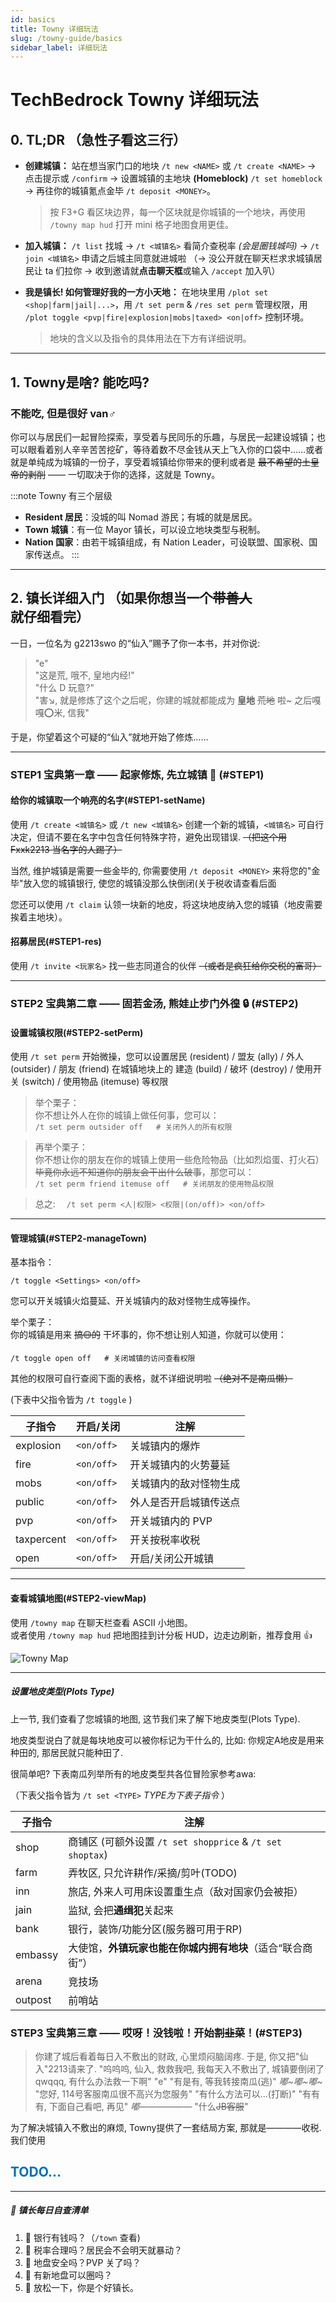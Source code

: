 ```yaml
---
id: basics
title: Towny 详细玩法
slug: /towny-guide/basics
sidebar_label: 详细玩法
---
```


# TechBedrock Towny 详细玩法

## 0. TL;DR （急性子看这三行）

- **创建城镇：** 站在想当家门口的地块 `/t new <NAME>` 或 `/t create <NAME>` → 点击提示或 `/confirm` → 设置城镇的主地块 **(Homeblock)** `/t set homeblock` → 再往你的城镇氪点金毕 `/t deposit <MONEY>`。

  > 按 F3+G 看区块边界，每一个区块就是你城镇的一个地块，再使用 `/towny map hud` 打开 mini 格子地图食用更佳。

- **加入城镇：** `/t list` 找城 → `/t <城镇名>` 看简介查税率 *(会是圈钱城吗)* → `/t join <城镇名>` 申请之后城主同意就进城啦 （→ 没公开就在聊天栏求求城镇居民让 ta 们拉你 → 收到邀请就**点击聊天框**或输入 `/accept` 加入叭）

- **我是镇长! 如何管理好我的一方小天地：** 在地块里用 `/plot set <shop|farm|jail|...>`，用 `/t set perm` & `/res set perm` 管理权限，用 `/plot toggle <pvp|fire|explosion|mobs|taxed> <on|off>` 控制环境。

  > 地块的含义以及指令的具体用法在下方有详细说明。

---

## 1. Towny是啥? 能吃吗?

### 不能吃, 但是很好 van♂

你可以与居民们一起冒险探索，享受着与民同乐的乐趣，与居民一起建设城镇；也可以眼看着别人辛辛苦苦挖矿，等待着数不尽金钱从天上飞入你的口袋中……或者就是单纯成为城镇的一份子，享受着城镇给你带来的便利或者是 ~~最不希望的土皇帝的剥削~~ —— 一切取决于你的选择，这就是 Towny。

:::note Towny 有三个层级
- **Resident 居民**：没城的叫 Nomad 游民；有城的就是居民。
- **Town 城镇**：有一位 Mayor 镇长，可以设立地块类型与税制。
- **Nation 国家**：由若干城镇组成，有 Nation Leader，可设联盟、国家税、国家传送点。
:::

---

## 2. 镇长详细入门 （如果你想当一个~~带善人~~就仔细看完）

一日，一位名为 g2213swo 的“仙入”赐予了你一本书，并对你说:

> "e"  
> "这是荒, 哦不, 皇地内经!"  
> "什么 D 玩意?"  
> "害↘, 就是修炼了这个之后呢，你建的城就都能成为 **皇地** ~~荒地~~ 啦~ 之后嘎嘎⭕米, 信我"  

于是，你望着这个可疑的“仙入”就地开始了修炼……

---

### STEP1 宝典第一章 —— 起家修炼, 先立城镇 🏯 (#STEP1)

#### 给你的城镇取一个响亮的名字(#STEP1-setName)

使用 `/t create <城镇名>` 或 `/t new <城镇名>` 创建一个新的城镇，`<城镇名>` 可自行决定，但请不要在名字中包含任何特殊字符，避免出现错误.
~~（把这个用 Fxxk2213 当名字的人踢了）~~

当然, 维护城镇是需要一些金毕的, 你需要使用 `/t deposit <MONEY>` 来将您的"金毕"放入您的城镇银行, 使您的城镇没那么快倒闭(关于税收请查看后面

您还可以使用 `/t claim` 认领一块新的地皮，将这块地皮纳入您的城镇（地皮需要挨着主地块）。

#### 招募居民(#STEP1-res)

使用 `/t invite <玩家名>` 找一些志同道合的伙伴 ~~（或者是疯狂给你交税的富哥）~~

---

### STEP2 宝典第二章 —— 固若金汤, 熊娃止步门外徨 🔒 (#STEP2)

#### 设置城镇权限(#STEP2-setPerm)

使用 `/t set perm` 开始微操，您可以设置居民 (resident) / 盟友 (ally) / 外人 (outsider) / 朋友 (friend) 在城镇地块上的 建造 (build) / 破坏 (destroy) / 使用开关 (switch) / 使用物品 (itemuse) 等权限

  >举个栗子：  
  >你不想让外人在你的城镇上做任何事，您可以：  
  > `/t set perm outsider off   # 关闭外人的所有权限`

  >再举个栗子：  
  >你不想让你的朋友在你的城镇上使用一些危险物品（比如烈焰蛋、打火石）~~毕竟你永远不知道你的朋友会干出什么破事~~，那您可以：  
  > `/t set perm friend itemuse off   # 关闭朋友的使用物品权限`


  >总之:
  >　`/t set perm <人|权限> <权限|(on/off)> <on/off>`

---

#### 管理城镇(#STEP2-manageTown)

基本指令：
```
/t toggle <Settings> <on/off>
```
您可以开关城镇火焰蔓延、开关城镇内的敌对怪物生成等操作。

举个栗子：  
你的城镇是用来 ~~搞🟡的~~ 干坏事的，你不想让别人知道，你就可以使用：
```
/t toggle open off   # 关闭城镇的访问查看权限
```

其他的权限可自行查阅下面的表格，就不详细说明啦 ~~（绝对不是南瓜懒）~~

(下表中父指令皆为 `/t toggle` )

| 子指令        | 开启/关闭      | 注解          |
| ---------- | ---------- | ----------- |
| explosion  | `<on/off>` | 关城镇内的爆炸     |
| fire       | `<on/off>` | 开关城镇内的火势蔓延  |
| mobs       | `<on/off>` | 关城镇内的敌对怪物生成 |
| public     | `<on/off>` | 外人是否开启城镇传送点 |
| pvp        | `<on/off>` | 开关城镇内的 PVP  |
| taxpercent | `<on/off>` | 开关按税率收税     |
| open       | `<on/off>` | 开启/关闭公开城镇   |

---

#### 查看城镇地图(#STEP2-viewMap)

使用 `/towny map` 在聊天栏查看 ASCII 小地图。  
或者使用 `/towny map hud` 把地图挂到计分板 HUD，边走边刷新，推荐食用 👍

  ![Towny Map](/img/towny-guide/TownyMap.png)

---

##### 设置地皮类型(Plots Type)

上一节, 我们查看了您城镇的地图, 这节我们来了解下地皮类型(Plots Type).

地皮类型说白了就是每块地皮可以被你标记为干什么的, 比如: 你规定A地皮是用来种田的, 那居民就只能种田了. 

很简单吧? 下表南瓜列举所有的地皮类型共各位冒险家参考awa: 

（下表父指令皆为 `/t set <TYPE>` *TYPE为下表子指令* ）

| 子指令     | 注解                                                    |
| ------- | ------------------------------------------------- |
| shop    | 商铺区 (可额外设置 `/t set shopprice` & `/t set shoptax`)  |
| farm    | 弄牧区, 只允许耕作/采摘/剪叶(TODO)                          |
| inn     | 旅店, 外来人可用床设置重生点（敌对国家仍会被拒）              |
| jain    | 监狱, 会把**通缉犯**关起来                                  |
| bank    | 银行，装饰/功能分区(服务器可用于RP)                          |
| embassy | 大使馆，**外镇玩家也能在你城内拥有地块**（适合“联合商街”）     |
| arena   | 竞技场                                                     |
| outpost | 前哨站                                                     |

### STEP3 宝典第三章 —— 哎呀！没钱啦！开始~~割韭菜~~！(#STEP3)

  > 你建了城后看着每日入不敷出的财政, 心里烦闷脑阔疼. 于是, 你又把"仙入"2213请来了. 
  > "呜呜呜, 仙入, 救救我吧, 我每天入不敷出了, 城镇要倒闭了qwqqq, 有什么办法救一下啊"
  > "e"
  > "有是有, 等我转接南瓜(逃)"
  > *嘟~嘟~嘟~*
  > "您好, 114号客服南瓜很不高兴为您服务"
  > "有什么方法可以...(打断)"
  > "有有有, 下面自己看吧, 再见"
  > *嘟——————*
  > "什么~~JB客服~~"

为了解决城镇入不敷出的麻烦, Towny提供了一套结局方案, 那就是————收税. 
我们使用

## **<font color="#0070c0">TODO...</font>**

---

##### 🛑 镇长每日自查清单

1. 🤔 银行有钱吗？（`/town` 查看)
2. 🤔 税率合理吗？居民会不会明天就暴动？
3. 🤔 地盘安全吗？PVP 关了吗？
4. 🤔 有新地盘可以圈吗？
5. 🍵 放松一下，你是个好镇长。